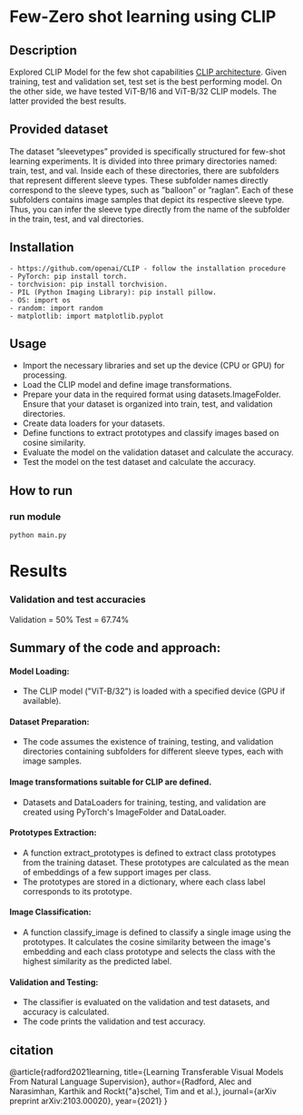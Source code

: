 # Few-Zero shot learning using CLIP

## Description   
Explored CLIP Model for the few shot capabilities [CLIP architecture](https://github.com/openai/CLIP). Given training, test and validation set, test set is the best performing model. On the other side, we have tested ViT-B/16 and ViT-B/32 CLIP models. The latter provided the best results.

## Provided dataset

The dataset ”sleevetypes” provided is specifically structured for few-shot learning
experiments. It is divided into three primary directories named: train,
test, and val. Inside each of these directories, there are subfolders that represent
different sleeve types. These subfolder names directly correspond to the
sleeve types, such as ”balloon” or ”raglan”. Each of these subfolders contains
image samples that depict its respective sleeve type. Thus, you can infer the
sleeve type directly from the name of the subfolder in the train, test, and val
directories.

## Installation
```
- https://github.com/openai/CLIP - follow the installation procedure
- PyTorch: pip install torch.
- torchvision: pip install torchvision.
- PIL (Python Imaging Library): pip install pillow.
- OS: import os
- random: import random
- matplotlib: import matplotlib.pyplot
```

## Usage

- Import the necessary libraries and set up the device (CPU or GPU) for processing.
- Load the CLIP model and define image transformations.
- Prepare your data in the required format using datasets.ImageFolder. Ensure that your dataset is organized into train, test, and validation directories.
- Create data loaders for your datasets.
- Define functions to extract prototypes and classify images based on cosine similarity.
- Evaluate the model on the validation dataset and calculate the accuracy.
- Test the model on the test dataset and calculate the accuracy.

## How to run

### run module
```
python main.py
```
# Results

### Validation and test accuracies

Validation = 50%
Test = 67.74%


## Summary of the code and approach:

#### Model Loading:

- The CLIP model ("ViT-B/32") is loaded with a specified device (GPU if available).

#### Dataset Preparation:

- The code assumes the existence of training, testing, and validation directories containing subfolders for different sleeve types, each with image samples.

#### Image transformations suitable for CLIP are defined.

- Datasets and DataLoaders for training, testing, and validation are created using PyTorch's ImageFolder and DataLoader.

#### Prototypes Extraction:

- A function extract_prototypes is defined to extract class prototypes from the training dataset. These prototypes are calculated as the mean of embeddings of a few support images per class.
- The prototypes are stored in a dictionary, where each class label corresponds to its prototype.

#### Image Classification:

- A function classify_image is defined to classify a single image using the prototypes. It calculates the cosine similarity between the image's embedding and each class prototype and selects the class with the highest similarity as the predicted label.

#### Validation and Testing:

- The classifier is evaluated on the validation and test datasets, and accuracy is calculated.
- The code prints the validation and test accuracy.

## citation

@article{radford2021learning,
title={Learning Transferable Visual Models From Natural Language Supervision},
author={Radford, Alec and Narasimhan, Karthik and Rockt{\"a}schel, Tim and et al.},
journal={arXiv preprint arXiv:2103.00020},
year={2021}
}
